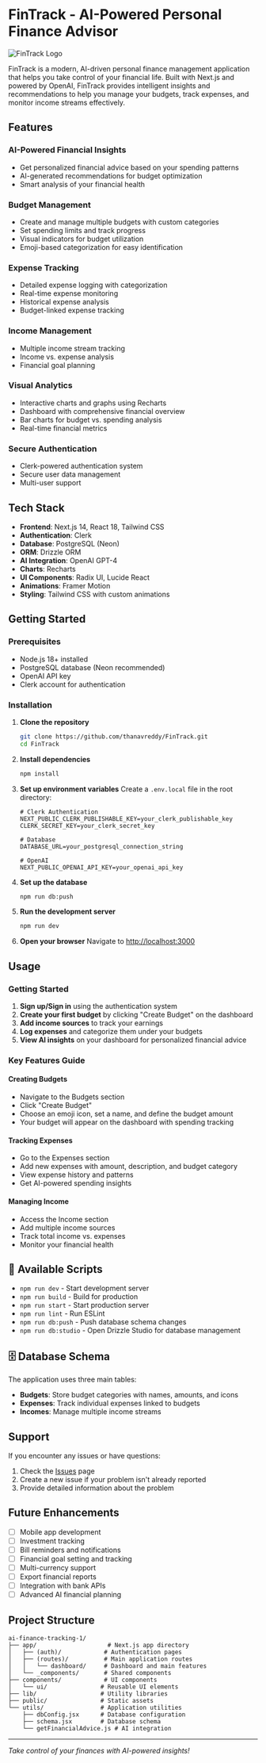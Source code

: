 # FinTrack - AI-Powered Personal Finance Advisor

![FinTrack Logo](./public/FinTrack.png)

FinTrack is a modern, AI-driven personal finance management application that helps you take control of your financial life. Built with Next.js and powered by OpenAI, FinTrack provides intelligent insights and recommendations to help you manage your budgets, track expenses, and monitor income streams effectively.

## Features

### AI-Powered Financial Insights
- Get personalized financial advice based on your spending patterns
- AI-generated recommendations for budget optimization
- Smart analysis of your financial health

### Budget Management
- Create and manage multiple budgets with custom categories
- Set spending limits and track progress
- Visual indicators for budget utilization
- Emoji-based categorization for easy identification

###  Expense Tracking
- Detailed expense logging with categorization
- Real-time expense monitoring
- Historical expense analysis
- Budget-linked expense tracking

### Income Management
- Multiple income stream tracking
- Income vs. expense analysis
- Financial goal planning

### Visual Analytics
- Interactive charts and graphs using Recharts
- Dashboard with comprehensive financial overview
- Bar charts for budget vs. spending analysis
- Real-time financial metrics

### Secure Authentication
- Clerk-powered authentication system
- Secure user data management
- Multi-user support

## Tech Stack

- **Frontend**: Next.js 14, React 18, Tailwind CSS
- **Authentication**: Clerk
- **Database**: PostgreSQL (Neon)
- **ORM**: Drizzle ORM
- **AI Integration**: OpenAI GPT-4
- **Charts**: Recharts
- **UI Components**: Radix UI, Lucide React
- **Animations**: Framer Motion
- **Styling**: Tailwind CSS with custom animations

## Getting Started

### Prerequisites

- Node.js 18+ installed
- PostgreSQL database (Neon recommended)
- OpenAI API key
- Clerk account for authentication

### Installation

1. **Clone the repository**
   ```bash
   git clone https://github.com/thanavreddy/FinTrack.git
   cd FinTrack
   ```

2. **Install dependencies**
   ```bash
   npm install
   ```

3. **Set up environment variables**
   Create a `.env.local` file in the root directory:
   ```env
   # Clerk Authentication
   NEXT_PUBLIC_CLERK_PUBLISHABLE_KEY=your_clerk_publishable_key
   CLERK_SECRET_KEY=your_clerk_secret_key
   
   # Database
   DATABASE_URL=your_postgresql_connection_string
   
   # OpenAI
   NEXT_PUBLIC_OPENAI_API_KEY=your_openai_api_key
   ```

4. **Set up the database**
   ```bash
   npm run db:push
   ```

5. **Run the development server**
   ```bash
   npm run dev
   ```

6. **Open your browser**
   Navigate to [http://localhost:3000](http://localhost:3000)

## Usage

### Getting Started
1. **Sign up/Sign in** using the authentication system
2. **Create your first budget** by clicking "Create Budget" on the dashboard
3. **Add income sources** to track your earnings
4. **Log expenses** and categorize them under your budgets
5. **View AI insights** on your dashboard for personalized financial advice

### Key Features Guide

#### Creating Budgets
- Navigate to the Budgets section
- Click "Create Budget"
- Choose an emoji icon, set a name, and define the budget amount
- Your budget will appear on the dashboard with spending tracking

#### Tracking Expenses
- Go to the Expenses section
- Add new expenses with amount, description, and budget category
- View expense history and patterns
- Get AI-powered spending insights

#### Managing Income
- Access the Income section
- Add multiple income sources
- Track total income vs. expenses
- Monitor your financial health

## 🔧 Available Scripts

- `npm run dev` - Start development server
- `npm run build` - Build for production
- `npm run start` - Start production server
- `npm run lint` - Run ESLint
- `npm run db:push` - Push database schema changes
- `npm run db:studio` - Open Drizzle Studio for database management

## 🗄️ Database Schema

The application uses three main tables:

- **Budgets**: Store budget categories with names, amounts, and icons
- **Expenses**: Track individual expenses linked to budgets
- **Incomes**: Manage multiple income streams



##  Support

If you encounter any issues or have questions:

1. Check the [Issues](https://github.com/thanavreddy/FinTrack/issues) page
2. Create a new issue if your problem isn't already reported
3. Provide detailed information about the problem

##  Future Enhancements

- [ ] Mobile app development
- [ ] Investment tracking
- [ ] Bill reminders and notifications
- [ ] Financial goal setting and tracking
- [ ] Multi-currency support
- [ ] Export financial reports
- [ ] Integration with bank APIs
- [ ] Advanced AI financial planning

##  Project Structure

```
ai-finance-tracking-1/
├── app/                    # Next.js app directory
│   ├── (auth)/            # Authentication pages
│   ├── (routes)/          # Main application routes
│   │   └── dashboard/     # Dashboard and main features
│   └── _components/       # Shared components
├── components/            # UI components
│   └── ui/               # Reusable UI elements
├── lib/                  # Utility libraries
├── public/               # Static assets
└── utils/                # Application utilities
    ├── dbConfig.jsx      # Database configuration
    ├── schema.jsx        # Database schema
    └── getFinancialAdvice.js # AI integration
```

---

*Take control of your finances with AI-powered insights!*
